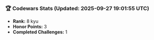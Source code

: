 ### 🏆 Codewars Stats (Updated: 2025-09-27 19:01:55 UTC)

- **Rank:** 8 kyu
- **Honor Points:** 3
- **Completed Challenges:** 1
